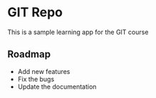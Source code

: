# GIT Repo
This is a sample learning app for the GIT course

## Roadmap

* Add new features
* Fix the bugs
* Update the documentation